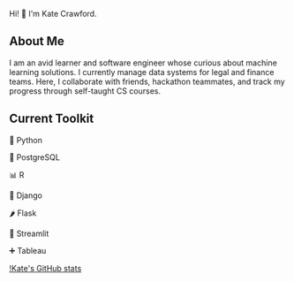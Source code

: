 Hi! 👋 I'm Kate Crawford. 

## About Me

I am an avid learner and software engineer whose curious about machine learning solutions. I currently manage data systems for legal and finance teams. Here, I collaborate with friends, hackathon teammates, and track my progress through self-taught CS courses. 

## Current Toolkit

🐍 Python

🐘 PostgreSQL

📊 R

🐸 Django

🌶️ Flask

👑 Streamlit

➕ Tableau

[!Kate's GitHub stats](https://github-readme-stats.vercel.app/apiusername=codewithkate&show_icons=true&bg_color=00000000&rank_icon=github&include_all_commits=true)
